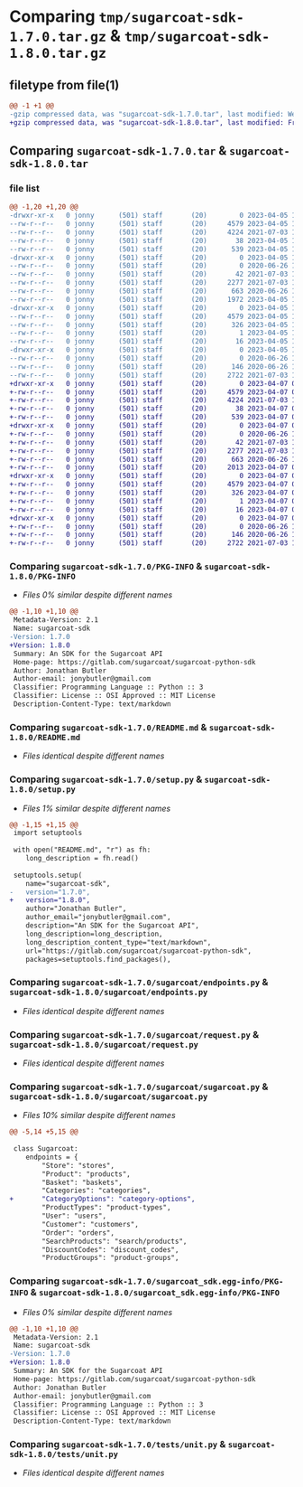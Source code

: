 # Comparing `tmp/sugarcoat-sdk-1.7.0.tar.gz` & `tmp/sugarcoat-sdk-1.8.0.tar.gz`

## filetype from file(1)

```diff
@@ -1 +1 @@
-gzip compressed data, was "sugarcoat-sdk-1.7.0.tar", last modified: Wed Apr  5 17:40:02 2023, max compression
+gzip compressed data, was "sugarcoat-sdk-1.8.0.tar", last modified: Fri Apr  7 07:16:31 2023, max compression
```

## Comparing `sugarcoat-sdk-1.7.0.tar` & `sugarcoat-sdk-1.8.0.tar`

### file list

```diff
@@ -1,20 +1,20 @@
-drwxr-xr-x   0 jonny      (501) staff       (20)        0 2023-04-05 17:40:02.453035 sugarcoat-sdk-1.7.0/
--rw-r--r--   0 jonny      (501) staff       (20)     4579 2023-04-05 17:40:02.452899 sugarcoat-sdk-1.7.0/PKG-INFO
--rw-r--r--   0 jonny      (501) staff       (20)     4224 2021-07-03 18:30:30.000000 sugarcoat-sdk-1.7.0/README.md
--rw-r--r--   0 jonny      (501) staff       (20)       38 2023-04-05 17:40:02.453075 sugarcoat-sdk-1.7.0/setup.cfg
--rw-r--r--   0 jonny      (501) staff       (20)      539 2023-04-05 17:37:49.000000 sugarcoat-sdk-1.7.0/setup.py
-drwxr-xr-x   0 jonny      (501) staff       (20)        0 2023-04-05 17:40:02.451784 sugarcoat-sdk-1.7.0/sugarcoat/
--rw-r--r--   0 jonny      (501) staff       (20)        0 2020-06-26 15:18:09.000000 sugarcoat-sdk-1.7.0/sugarcoat/__init__.py
--rw-r--r--   0 jonny      (501) staff       (20)       42 2021-07-03 18:30:30.000000 sugarcoat-sdk-1.7.0/sugarcoat/defaults.py
--rw-r--r--   0 jonny      (501) staff       (20)     2277 2021-07-03 18:30:30.000000 sugarcoat-sdk-1.7.0/sugarcoat/endpoints.py
--rw-r--r--   0 jonny      (501) staff       (20)      663 2020-06-26 15:18:09.000000 sugarcoat-sdk-1.7.0/sugarcoat/request.py
--rw-r--r--   0 jonny      (501) staff       (20)     1972 2023-04-05 17:37:24.000000 sugarcoat-sdk-1.7.0/sugarcoat/sugarcoat.py
-drwxr-xr-x   0 jonny      (501) staff       (20)        0 2023-04-05 17:40:02.452310 sugarcoat-sdk-1.7.0/sugarcoat_sdk.egg-info/
--rw-r--r--   0 jonny      (501) staff       (20)     4579 2023-04-05 17:40:02.000000 sugarcoat-sdk-1.7.0/sugarcoat_sdk.egg-info/PKG-INFO
--rw-r--r--   0 jonny      (501) staff       (20)      326 2023-04-05 17:40:02.000000 sugarcoat-sdk-1.7.0/sugarcoat_sdk.egg-info/SOURCES.txt
--rw-r--r--   0 jonny      (501) staff       (20)        1 2023-04-05 17:40:02.000000 sugarcoat-sdk-1.7.0/sugarcoat_sdk.egg-info/dependency_links.txt
--rw-r--r--   0 jonny      (501) staff       (20)       16 2023-04-05 17:40:02.000000 sugarcoat-sdk-1.7.0/sugarcoat_sdk.egg-info/top_level.txt
-drwxr-xr-x   0 jonny      (501) staff       (20)        0 2023-04-05 17:40:02.452728 sugarcoat-sdk-1.7.0/tests/
--rw-r--r--   0 jonny      (501) staff       (20)        0 2020-06-26 15:18:09.000000 sugarcoat-sdk-1.7.0/tests/__init__.py
--rw-r--r--   0 jonny      (501) staff       (20)      146 2020-06-26 15:18:09.000000 sugarcoat-sdk-1.7.0/tests/support.py
--rw-r--r--   0 jonny      (501) staff       (20)     2722 2021-07-03 18:30:30.000000 sugarcoat-sdk-1.7.0/tests/unit.py
+drwxr-xr-x   0 jonny      (501) staff       (20)        0 2023-04-07 07:16:31.827264 sugarcoat-sdk-1.8.0/
+-rw-r--r--   0 jonny      (501) staff       (20)     4579 2023-04-07 07:16:31.827125 sugarcoat-sdk-1.8.0/PKG-INFO
+-rw-r--r--   0 jonny      (501) staff       (20)     4224 2021-07-03 18:30:30.000000 sugarcoat-sdk-1.8.0/README.md
+-rw-r--r--   0 jonny      (501) staff       (20)       38 2023-04-07 07:16:31.827304 sugarcoat-sdk-1.8.0/setup.cfg
+-rw-r--r--   0 jonny      (501) staff       (20)      539 2023-04-07 07:16:19.000000 sugarcoat-sdk-1.8.0/setup.py
+drwxr-xr-x   0 jonny      (501) staff       (20)        0 2023-04-07 07:16:31.826055 sugarcoat-sdk-1.8.0/sugarcoat/
+-rw-r--r--   0 jonny      (501) staff       (20)        0 2020-06-26 15:18:09.000000 sugarcoat-sdk-1.8.0/sugarcoat/__init__.py
+-rw-r--r--   0 jonny      (501) staff       (20)       42 2021-07-03 18:30:30.000000 sugarcoat-sdk-1.8.0/sugarcoat/defaults.py
+-rw-r--r--   0 jonny      (501) staff       (20)     2277 2021-07-03 18:30:30.000000 sugarcoat-sdk-1.8.0/sugarcoat/endpoints.py
+-rw-r--r--   0 jonny      (501) staff       (20)      663 2020-06-26 15:18:09.000000 sugarcoat-sdk-1.8.0/sugarcoat/request.py
+-rw-r--r--   0 jonny      (501) staff       (20)     2013 2023-04-07 07:15:31.000000 sugarcoat-sdk-1.8.0/sugarcoat/sugarcoat.py
+drwxr-xr-x   0 jonny      (501) staff       (20)        0 2023-04-07 07:16:31.826521 sugarcoat-sdk-1.8.0/sugarcoat_sdk.egg-info/
+-rw-r--r--   0 jonny      (501) staff       (20)     4579 2023-04-07 07:16:31.000000 sugarcoat-sdk-1.8.0/sugarcoat_sdk.egg-info/PKG-INFO
+-rw-r--r--   0 jonny      (501) staff       (20)      326 2023-04-07 07:16:31.000000 sugarcoat-sdk-1.8.0/sugarcoat_sdk.egg-info/SOURCES.txt
+-rw-r--r--   0 jonny      (501) staff       (20)        1 2023-04-07 07:16:31.000000 sugarcoat-sdk-1.8.0/sugarcoat_sdk.egg-info/dependency_links.txt
+-rw-r--r--   0 jonny      (501) staff       (20)       16 2023-04-07 07:16:31.000000 sugarcoat-sdk-1.8.0/sugarcoat_sdk.egg-info/top_level.txt
+drwxr-xr-x   0 jonny      (501) staff       (20)        0 2023-04-07 07:16:31.826921 sugarcoat-sdk-1.8.0/tests/
+-rw-r--r--   0 jonny      (501) staff       (20)        0 2020-06-26 15:18:09.000000 sugarcoat-sdk-1.8.0/tests/__init__.py
+-rw-r--r--   0 jonny      (501) staff       (20)      146 2020-06-26 15:18:09.000000 sugarcoat-sdk-1.8.0/tests/support.py
+-rw-r--r--   0 jonny      (501) staff       (20)     2722 2021-07-03 18:30:30.000000 sugarcoat-sdk-1.8.0/tests/unit.py
```

### Comparing `sugarcoat-sdk-1.7.0/PKG-INFO` & `sugarcoat-sdk-1.8.0/PKG-INFO`

 * *Files 0% similar despite different names*

```diff
@@ -1,10 +1,10 @@
 Metadata-Version: 2.1
 Name: sugarcoat-sdk
-Version: 1.7.0
+Version: 1.8.0
 Summary: An SDK for the Sugarcoat API
 Home-page: https://gitlab.com/sugarcoat/sugarcoat-python-sdk
 Author: Jonathan Butler
 Author-email: jonybutler@gmail.com
 Classifier: Programming Language :: Python :: 3
 Classifier: License :: OSI Approved :: MIT License
 Description-Content-Type: text/markdown
```

### Comparing `sugarcoat-sdk-1.7.0/README.md` & `sugarcoat-sdk-1.8.0/README.md`

 * *Files identical despite different names*

### Comparing `sugarcoat-sdk-1.7.0/setup.py` & `sugarcoat-sdk-1.8.0/setup.py`

 * *Files 1% similar despite different names*

```diff
@@ -1,15 +1,15 @@
 import setuptools
 
 with open("README.md", "r") as fh:
 	long_description = fh.read()
 
 setuptools.setup(
 	name="sugarcoat-sdk",
-	version="1.7.0",
+	version="1.8.0",
 	author="Jonathan Butler",
 	author_email="jonybutler@gmail.com",
 	description="An SDK for the Sugarcoat API",
 	long_description=long_description,
 	long_description_content_type="text/markdown",
 	url="https://gitlab.com/sugarcoat/sugarcoat-python-sdk",
 	packages=setuptools.find_packages(),
```

### Comparing `sugarcoat-sdk-1.7.0/sugarcoat/endpoints.py` & `sugarcoat-sdk-1.8.0/sugarcoat/endpoints.py`

 * *Files identical despite different names*

### Comparing `sugarcoat-sdk-1.7.0/sugarcoat/request.py` & `sugarcoat-sdk-1.8.0/sugarcoat/request.py`

 * *Files identical despite different names*

### Comparing `sugarcoat-sdk-1.7.0/sugarcoat/sugarcoat.py` & `sugarcoat-sdk-1.8.0/sugarcoat/sugarcoat.py`

 * *Files 10% similar despite different names*

```diff
@@ -5,14 +5,15 @@
 
 class Sugarcoat:
 	endpoints = {
 		"Store": "stores",
 		"Product": "products",
 		"Basket": "baskets",
 		"Categories": "categories",
+		"CategoryOptions": "category-options",
 		"ProductTypes": "product-types",
 		"User": "users",
 		"Customer": "customers",
 		"Order": "orders",
 		"SearchProducts": "search/products",
 		"DiscountCodes": "discount_codes",
 		"ProductGroups": "product-groups",
```

### Comparing `sugarcoat-sdk-1.7.0/sugarcoat_sdk.egg-info/PKG-INFO` & `sugarcoat-sdk-1.8.0/sugarcoat_sdk.egg-info/PKG-INFO`

 * *Files 0% similar despite different names*

```diff
@@ -1,10 +1,10 @@
 Metadata-Version: 2.1
 Name: sugarcoat-sdk
-Version: 1.7.0
+Version: 1.8.0
 Summary: An SDK for the Sugarcoat API
 Home-page: https://gitlab.com/sugarcoat/sugarcoat-python-sdk
 Author: Jonathan Butler
 Author-email: jonybutler@gmail.com
 Classifier: Programming Language :: Python :: 3
 Classifier: License :: OSI Approved :: MIT License
 Description-Content-Type: text/markdown
```

### Comparing `sugarcoat-sdk-1.7.0/tests/unit.py` & `sugarcoat-sdk-1.8.0/tests/unit.py`

 * *Files identical despite different names*

